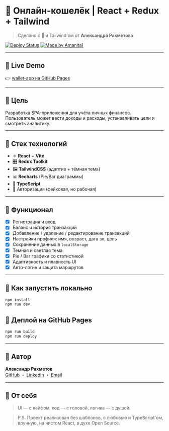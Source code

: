 # 💸 Онлайн-кошелёк | React + Redux + Tailwind

> Cделано с 💙 и Tailwind’ом от **Александра Рахметова**

[![Deploy Status](https://img.shields.io/github/deployments/amanita1/wallet-app/github-pages?label=deploy&style=for-the-badge)](https://amanita1.github.io/wallet-app/)
[![Made by Amanita1](https://img.shields.io/badge/made%20by-amanita1-8a2be2?style=for-the-badge&logo=react)](https://github.com/amanita1)

---

## 🔗 Live Demo

👉 [wallet-app на GitHub Pages](https://amanita1.github.io/wallet-app/#/)

---

## 🎯 Цель

Разработка SPA-приложения для учёта личных финансов.  
Пользователь может вести доходы и расходы, устанавливать цели и смотреть аналитику.

---

## 🧠 Стек технологий

- ⚛️ **React** + **Vite**
- 🎛 **Redux Toolkit**
- 🖼 **TailwindCSS** (адаптив + тёмная тема)
- 📊 **Recharts** (Pie/Bar диаграммы)
- 🧠 **TypeScript**
- 🔐 Авторизация (фейковая, но рабочая)

---

## 🔐 Функционал

- [x] Регистрация и вход
- [x] Баланс и история транзакций
- [x] Добавление / удаление / редактирование транзакций
- [x] Настройки профиля: имя, возраст, дата зп, цель
- [x] Сохранение данных в `localStorage`
- [x] Темная и светлая тема
- [x] Pie / Bar графики со статистикой
- [x] Адаптивность и плавность UI
- [x] Авто-логин и защита маршрутов

---


## 📂 Как запустить локально

```bash
npm install
npm run dev
```

## 🚀 Деплой на GitHub Pages
```bash
npm run build
npm run deploy
```
---
## 🤙 Автор

**Александр Рахметов**  
[GitHub](https://github.com/amanita1) ・ [LinkedIn](https://www.linkedin.com/in/alexander-rakhmetov-3189502b2/) ・ [Email](mailto:35357@iitu.edu.kz)

---

## 🧠 От себя

> UI — с кайфом, код — с головой, логика — с душой.




> P.S. Проект реализован без шаблонов, с любовью и TypeScript'ом, вручную, на чистом React, в духе Open Source.
